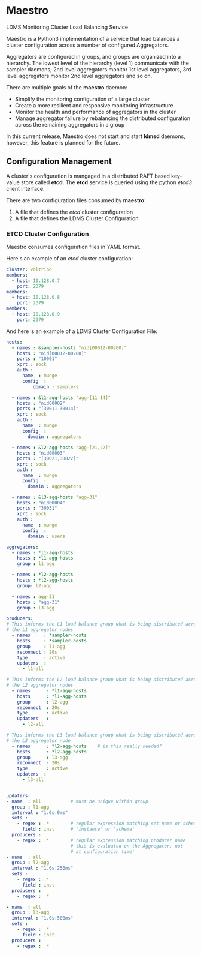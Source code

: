 # Maestro
LDMS Monitoring Cluster Load Balancing Service

Maestro is a Python3 implementation of a service that load balances
a cluster configuration across a number of configured Aggregators.

Aggregators are configured in groups, and groups are organized into a
hierarchy. The lowest level of the hierarchy (level 1) communicate
with the sampler daemons; 2nd level aggregators monitor 1st level
aggregators, 3rd level aggregators monitor 2nd level aggregators
and so on.

There are multiple goals of the __maestro__ daemon:
* Simplify the monitoring configuration of a large cluster
* Create a more resilient and responsive monitoring infrastructure
* Monitor the health and performance of aggregators in the cluster
* Manage aggregator failure by rebalancing the distributed
configuration across the remaining aggregators in a group

In this current release, Maestro does not start and start __ldmsd__
daemons, however, this feature is planned for the future.

## Configuration Management

A cluster's configuration is mangaged in a distributed RAFT based
key-value store called __etcd__. The __etcd__ service is queried using
the python _etcd3_ client interface.

There are two configuration files consumed by __maestro__:
1. A file that defines the _etcd_ cluster configuration
2. A file that defines the LDMS Cluster Configuration

### ETCD Cluster Configuration

Maestro consumes configuration files in YAML format.

Here's an example of an _etcd_ cluster configuration:

```yaml
cluster: voltrino
members:
  - host: 10.128.0.7
    port: 2379
members:
  - host: 10.128.0.8
    port: 2379
members:
  - host: 10.128.0.9
    port: 2379
```

And here is an example of a LDMS Cluster Configuration File:

```yaml
hosts:
  - names : &sampler-hosts "nid[00012-00200]"
    hosts : "nid[00012-00200]"
    ports : "10001"
    xprt : sock
    auth :
      name  : munge
      config  :
          domain : samplers

  - names : &l1-agg-hosts "agg-[11-14]"
    hosts : "nid00002"
    ports : "[30011-30014]"
    xprt : sock
    auth :
      name  : munge
      config  :
        domain : aggregators

  - names : &l2-agg-hosts "agg-[21,22]"
    hosts : "nid00003"
    ports : "[30021,30022]"
    xprt : sock
    auth :
      name  : munge
      config  :
        domain : aggregators

  - names : &l3-agg-hosts "agg-31"
    hosts : "nid00004"
    ports : "30031"
    xprt : sock
    auth :
      name  : munge
      config  :
        domain : users

aggregators:
  - names : *l1-agg-hosts
    hosts : *l1-agg-hosts
    group : l1-agg

  - names : *l2-agg-hosts
    hosts : *l2-agg-hosts
    group: l2-agg

  - names : agg-31
    hosts : "agg-31"
    group : l3-agg

producers:
# This informs the L1 load balance group what is being distributed across
# the L1 aggregator nodes
  - names     : *sampler-hosts
    hosts     : *sampler-hosts
    group     : l1-agg
    reconnect : 20s
    type      : active
    updaters  :
      - l1-all

# This informs the L2 load balance group what is being distributed across
# the L2 aggregator nodes
  - names      : *l1-agg-hosts
    hosts      : *l1-agg-hosts
    group      : l2-agg
    reconnect  : 20s
    type       : active
    updaters   :
      - l2-all

# This informs the L3 load balance group what is being distributed across
# the L3 aggregator node
  - names      : *l2-agg-hosts    # is this really needed?
    hosts      : *l2-agg-hosts
    group      : l3-agg
    reconnect  : 20s
    type       : active
    updaters  :
      - l3-all


updaters:
- name  : all           # must be unique within group
  group : l1-agg
  interval : "1.0s:0ms"
  sets :
    - regex : .*        # regular expression matching set name or schema
      field : inst      # 'instance' or 'schema'
  producers :
    - regex : .*        # regular expression matching producer name
                        # this is evaluated on the Aggregator, not
                        # at configuration time'
- name  : all
  group : l2-agg
  interval : "1.0s:250ms"
  sets :
    - regex : .*
      field : inst
  producers :
    - regex : .*

- name  : all
  group : l3-agg
  interval : "1.0s:500ms"
  sets :
    - regex : .*
      field : inst
  producers :
    - regex : .*

```

